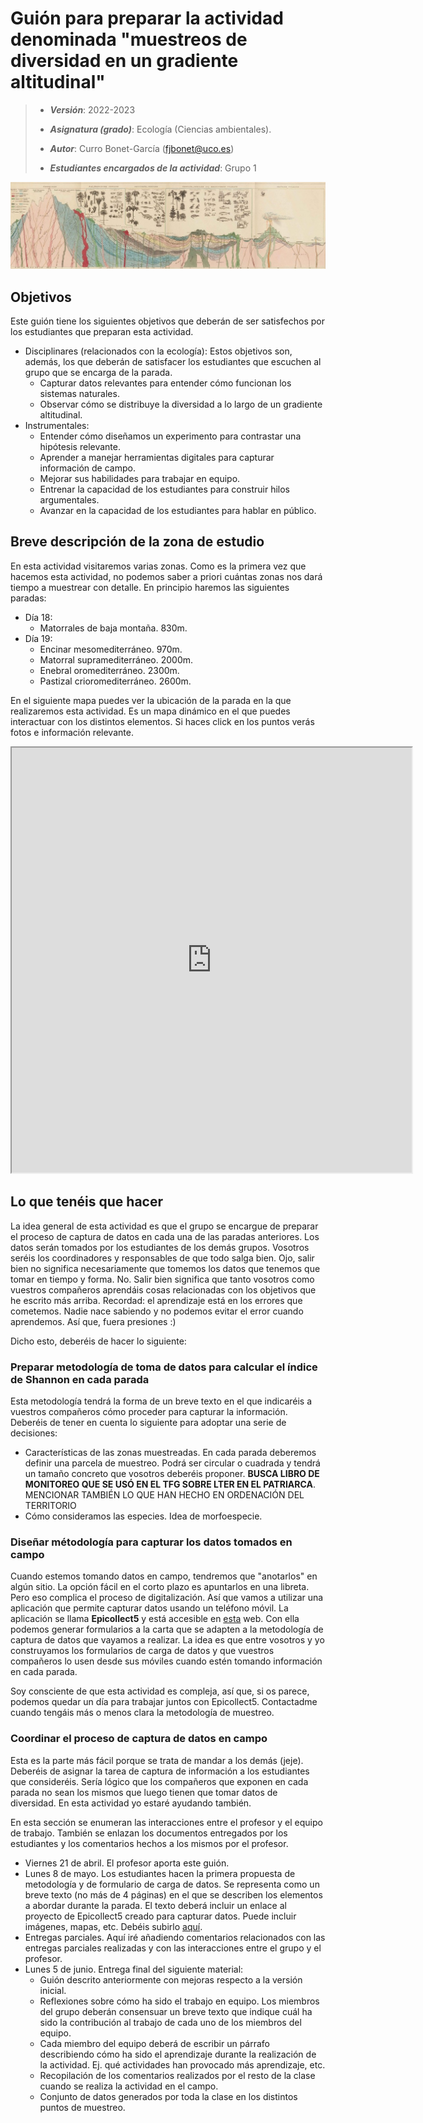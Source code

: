 # Guión para preparar la actividad denominada "muestreos de diversidad en un gradiente altitudinal"


> + **_Versión_**: 2022-2023
>
> + **_Asignatura (grado)_**: Ecología (Ciencias ambientales). 
>
> + **_Autor_**: Curro Bonet-García (fjbonet@uco.es)
>
> + **_Estudiantes encargados de la actividad_**: Grupo 1
>
> 

![portada](https://github.com/aprendiendo-cosas/C_muestreo_diversidad_ecologia_ccaa/raw/main/imagenes/portada.jpg)



## Objetivos

Este guión tiene los siguientes objetivos que deberán de ser satisfechos por los estudiantes que preparan esta actividad. 

+ Disciplinares (relacionados con la ecología): Estos objetivos son, además, los que deberán de satisfacer los estudiantes que escuchen al grupo que se encarga de la parada. 
  + Capturar datos relevantes para entender cómo funcionan los sistemas naturales.
  + Observar cómo se distribuye la diversidad a lo largo de un gradiente altitudinal.
+ Instrumentales:
  + Entender cómo diseñamos un experimento para contrastar una hipótesis relevante.
  + Aprender a manejar herramientas digitales para capturar información de campo. 
  + Mejorar sus habilidades para trabajar en equipo.
  + Entrenar la capacidad de los estudiantes para construir hilos argumentales.
  + Avanzar en la capacidad de los estudiantes para hablar en público.



## Breve descripción de la zona de estudio

En esta actividad visitaremos varias zonas. Como es la primera vez que hacemos esta actividad, no podemos saber a priori cuántas zonas nos dará tiempo a muestrear con detalle. En principio haremos las siguientes paradas:

+ Día 18:
  + Matorrales de baja montaña. 830m.
+ Día 19:
  + Encinar mesomediterráneo. 970m. 
  + Matorral supramediterráneo. 2000m.
  + Enebral oromediterráneo. 2300m.
  + Pastizal crioromediterráneo. 2600m.

En el siguiente mapa puedes ver la ubicación de la parada en la que realizaremos esta actividad. Es un mapa dinámico en el que puedes interactuar con los distintos elementos. Si haces click en los puntos verás fotos e información relevante.



<iframe src="https://www.google.com/maps/d/u/1/embed?mid=1j7aCwRMl_e7NL1P5sDUf_CV8M7howEE&ehbc=2E312F" width="640" height="680"></iframe>



## Lo que tenéis que hacer
La idea general de esta actividad es que el grupo se encargue de preparar el proceso de captura de datos en cada una de las paradas anteriores. Los datos serán tomados por los estudiantes de los demás grupos. Vosotros seréis los coordinadores y responsables de que todo salga bien. Ojo, salir bien no significa necesariamente que tomemos los datos que tenemos que tomar en tiempo y forma. No. Salir bien significa que tanto vosotros como vuestros compañeros aprendáis cosas relacionadas con los objetivos que he escrito más arriba. Recordad: el aprendizaje está en los errores que cometemos. Nadie nace sabiendo y no podemos evitar el error cuando aprendemos. Así que, fuera presiones :)

Dicho esto, deberéis de hacer lo siguiente:



### Preparar metodología de toma de datos para calcular el índice de Shannon en cada parada

Esta metodología tendrá la forma de un breve texto en el que indicaréis a vuestros compañeros cómo proceder para capturar la información. Deberéis de tener en cuenta lo siguiente para adoptar una serie de decisiones:
+ Características de las zonas muestreadas. En cada parada deberemos definir una parcela de muestreo. Podrá ser circular o cuadrada y tendrá un tamaño concreto que vosotros deberéis proponer. **BUSCA LIBRO DE MONITOREO QUE SE USÓ EN EL TFG SOBRE LTER EN EL PATRIARCA**. MENCIONAR TAMBIÉN LO QUE HAN HECHO EN ORDENACIÓN DEL TERRITORIO
+ Cómo consideramos las especies. Idea de morfoespecie.



### Diseñar métodología para capturar los datos tomados en campo

Cuando estemos tomando datos en campo, tendremos que "anotarlos" en algún sitio. La opción fácil en el corto plazo es apuntarlos en una libreta. Pero eso complica el proceso de digitalización. Así que vamos a utilizar una aplicación que permite capturar datos usando un teléfono móvil. La aplicación se llama **Epicollect5** y está accesible en [esta](https://five.epicollect.net/login) web. Con ella podemos generar formularios a la carta que se adapten a la metodología de captura de datos que vayamos a realizar. La idea es que entre vosotros y yo construyamos los formularios de carga de datos y que vuestros compañeros lo usen desde sus móviles cuando estén tomando información en cada parada. 

Soy consciente de que esta actividad es compleja, así que, si os parece, podemos quedar un día para trabajar juntos con Epicollect5. Contactadme cuando tengáis más o menos clara la metodología de muestreo. 



### Coordinar el proceso de captura de datos en campo

Esta es la parte más fácil porque se trata de mandar a los demás (jeje). Deberéis de asignar la tarea de captura de información a los estudiantes que consideréis. Sería lógico que los compañeros que exponen en cada parada no sean los mismos que luego tienen que tomar datos de diversidad. En esta actividad yo estaré ayudando también. 





En esta sección se enumeran las interacciones entre el profesor y el equipo de trabajo. También se enlazan los documentos entregados por los estudiantes y los comentarios hechos a los mismos por el profesor. 

+ Viernes 21 de abril. El profesor aporta este guión.
+ Lunes 8 de mayo. Los estudiantes hacen la primera propuesta de metodología y de formulario de carga de datos. Se representa como un breve texto (no más de 4 páginas) en el que se describen los elementos a abordar durante la parada. El texto deberá incluir un enlace al proyecto de Epicollect5 creado para capturar datos. Puede incluir imágenes, mapas, etc. Debéis subirlo [aquí](https://www.turnitin.com/t_submit.asp?r=55.4588105722505&svr=37&lang=en_us&aid=134318496). 
+ Entregas parciales. Aquí iré añadiendo comentarios relacionados con las entregas parciales realizadas y con las interacciones entre el grupo y el profesor.
+ Lunes 5 de junio. Entrega final del siguiente material:
  + Guión descrito anteriormente con mejoras respecto a la versión inicial.
  + Reflexiones sobre cómo ha sido el trabajo en equipo. Los miembros del grupo deberán consensuar un breve texto que indique cuál ha sido la contribución al trabajo de cada uno de los miembros del equipo.
  + Cada miembro del equipo deberá de escribir un párrafo describiendo cómo ha sido el aprendizaje durante la realización de la actividad. Ej. qué actividades han provocado más aprendizaje, etc.
  + Recopilación de los comentarios realizados por el resto de la clase cuando se realiza la actividad en el campo.
  + Conjunto de datos generados por toda la clase en los distintos puntos de muestreo.  
